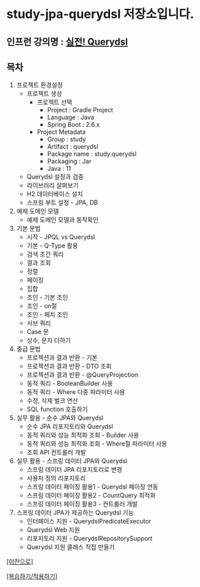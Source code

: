# study-jpa-querydsl 저장소입니다.

## 인프런 강의명 : [실전! Querydsl](https://www.inflearn.com/course/Querydsl-%EC%8B%A4%EC%A0%84)

## 목차
1. 프로젝트 환경설정
    - 프로젝트 생성
        - 프로젝트 선택
            - Project : Gradle Project
            - Language : Java
            - Spring Boot : 2.6.x
        - Project Metadata
            - Group : study
            - Artifact : querydsl
            - Package name : study.querydsl
            - Packaging : Jar
            - Java : 11
     - Querydsl 설정과 검증
    - 라이브러리 살펴보기
    - H2 데이터베이스 설치
    - 스프링 부트 설정 - JPA, DB
2. 예제 도메인 모델
    - 예제 도메인 모델과 동작확인
3. 기본 문법
    - 시작 - JPQL vs Querydsl
    - 기본 - Q-Type 활용
    - 검색 조건 쿼리
    - 결과 조회
    - 정렬
    - 페이징
    - 집합
    - 조인 - 기본 조인
    - 조인 - on절
    - 조인 - 페치 조인
    - 서브 쿼리
    - Case 문
    - 상수, 문자 더하기
4. 중급 문법
    - 프로젝션과 결과 반환 - 기본
    - 프로젝션과 결과 반환 - DTO 조회
    - 프로젝션과 결과 반환 - @QueryProjection
    - 동적 쿼리 - BooleanBuilder 사용
    - 동적 쿼리 - Where 다중 파라미터 사용
    - 수정, 삭제 벌크 연산
    - SQL function 호출하기
5. 실무 활용 - 순수 JPA와 Querydsl
    - 순수 JPA 리포지토리와 Querydsl
    - 동적 쿼리와 성능 최적화 조회 - Builder 사용
    - 동적 쿼리와 성능 최적화 조회 - Where절 파라미터 사용
    - 조회 API 컨트롤러 개발
6. 실무 활용 - 스프링 데이터 JPA와 Querydsl
    - 스프링 데이터 JPA 리포지토리로 변경
    - 사용자 정의 리포지토리
    - 스프링 데이터 페이징 활용1 - Querydsl 페이징 연동
    - 스프링 데이터 페이징 활용2 - CountQuery 최적화
    - 스프링 데이터 페이징 활용3 - 컨트롤러 개발
7. 스프링 데이터 JPA가 제공하는 Querydsl 기능
    - 인터페이스 지원 - QuerydslPredicateExecutor
    - Querydsl Web 지원
    - 리포지토리 지원 - QuerydslRepositorySupport
    - Querydsl 지원 클래스 직접 만들기

[[이전으로]](https://github.com/heechul90/study-jpa-springdata-jpa)

[[복습하기/적용하기]](https://github.com/heechul90/project-hellcoding)
